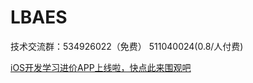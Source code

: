 # LBAES


技术交流群：534926022（免费）   511040024(0.8/人付费)

[iOS开发学习进价APP上线啦，快点此来围观吧](https://itunes.apple.com/hk/app/it-blog-ios-developer-q-online/id1067787090?mt=8&l=zh&ign-mpt=uo%3D4)


